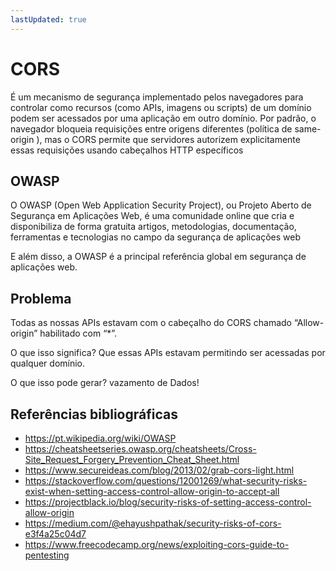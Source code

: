```yaml
---
lastUpdated: true
---
```


# CORS

É um mecanismo de segurança implementado pelos navegadores para controlar como
recursos (como APIs, imagens ou scripts) de um domínio podem ser acessados por
uma aplicação em outro domínio. Por padrão, o navegador bloqueia requisições
entre origens diferentes (política de same-origin ), mas o CORS permite que
servidores autorizem explicitamente essas requisições usando cabeçalhos HTTP
específicos

## OWASP

O OWASP (Open Web Application Security Project), ou Projeto Aberto de Segurança
em Aplicações Web, é uma comunidade online que cria e disponibiliza de forma
gratuita artigos, metodologias, documentação, ferramentas e tecnologias no campo
da segurança de aplicações web

E além disso, a OWASP é a principal referência global em segurança de aplicações
web.

## Problema

Todas as nossas APIs estavam com o cabeçalho do CORS chamado “Allow-origin”
habilitado com “\*”.

O que isso significa? Que essas APIs estavam permitindo ser acessadas por
qualquer domínio.

O que isso pode gerar? vazamento de Dados!

## Referências bibliográficas

- https://pt.wikipedia.org/wiki/OWASP
- https://cheatsheetseries.owasp.org/cheatsheets/Cross-Site_Request_Forgery_Prevention_Cheat_Sheet.html
- https://www.secureideas.com/blog/2013/02/grab-cors-light.html
- https://stackoverflow.com/questions/12001269/what-security-risks-exist-when-setting-access-control-allow-origin-to-accept-all
- https://projectblack.io/blog/security-risks-of-setting-access-control-allow-origin
- https://medium.com/@ehayushpathak/security-risks-of-cors-e3f4a25c04d7
- https://www.freecodecamp.org/news/exploiting-cors-guide-to-pentesting
